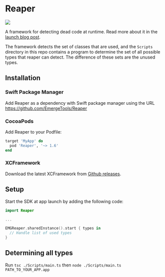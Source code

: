 # Reaper

[![](https://img.shields.io/badge/dynamic/json?url=https%3A%2F%2Fwww.emergetools.com%2Fapi%2Fv2%2Fpublic_new_build%3FexampleId%3Dcom.emerge.Reaper%26platform%3Dios%26badgeOption%3Dversion_and_max_install_size%26buildType%3Dmanual&query=$.badgeMetadata&label=Reaper&logo=apple)](https://www.emergetools.com/app/example/ios/com.emerge.Reaper/manual?utm_campaign=badge-data)

A framework for detecting dead code at runtime. Read more about it in the [launch blog post](https://www.emergetools.com/blog/posts/dead-code-detection-with-reaper).

The framework detects the set of classes that are used, and the `Scripts` directory in this repo contains a program to determine the set of all possible types that reaper can detect.
The difference of these sets are the unused types. 

## Installation

### Swift Package Manager

Add Reaper as a dependency with Swift package manager using the URL https://github.com/EmergeTools/Reaper

### CocoaPods

Add Reaper to your Podfile:

```Ruby
target 'MyApp' do
  pod 'Reaper', '~> 1.6'
end
```

### XCFramework

Download the latest XCFramework from [Github releases](https://github.com/EmergeTools/Reaper/releases).

## Setup

Start the SDK at app launch by adding the following code:

```Swift
import Reaper

...

EMGReaper.sharedInstance().start { types in
  // Handle list of used types
}
```

## Determining all types

Run `tsc ./Scripts/main.ts` then `node ./Scripts/main.ts PATH_TO_YOUR_APP.app`
